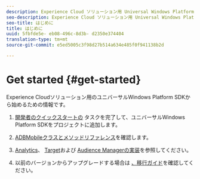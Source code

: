 ```yaml
---
description: Experience Cloud ソリューション用 Universal Windows Platform SDK の使用を開始する際に役立つ情報です。
seo-description: Experience Cloud ソリューション用 Universal Windows Platform SDK の使用を開始する際に役立つ情報です。
seo-title: はじめに
title: はじめに
uuid: 5fbfde5e- eb08-496c-8d3b- d2350e374404
translation-type: tm+mt
source-git-commit: e5ed5005c3f98d27b514a634e485f0f941138b2d

---
```



# Get started {#get-started}

Experience Cloudソリューション用のユニバーサルWindows Platform SDKから始めるための情報です。

1. [開発者のクイックスタートの](/help/universal-windows/c-getting-started/dev-qs.md) タスクを完了して、ユニバーサルWindows Platform SDKをプロジェクトに追加します。

1. [ADBMobileクラスとメソッドリファレンス](/help/universal-windows/c-configuration/methods.md)を確認します。

1. [Analytics](/help/universal-windows/analytics/analytics-methods.md)、 [Target](/help/universal-windows/target/target-methods.md)および [Audience Managerの実装](/help/universal-windows/audiencemgmt/audience-manager-methods.md)を参照してください。

1. 以前のバージョンからアップグレードする場合は [、移行ガイド](/help/universal-windows/migration-v3.md)を確認してください。
